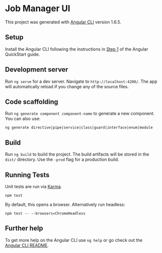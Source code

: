 # Job Manager UI
This project was generated with [Angular CLI](https://github.com/angular/angular-cli) version 1.6.5.

## Setup
Install the Angular CLI following the instructions in [Step 1](https://angular.io/guide/quickstart#devenv) of the Angular QuickStart guide.

## Development server
Run `ng serve` for a dev server. Navigate to `http://localhost:4200/`. The app will automatically reload if you change any of the source files.

## Code scaffolding
Run `ng generate component component-name` to generate a new component. You can also use:
```
ng generate directive|pipe|service|class|guard|interface|enum|module
```

## Build
Run `ng build` to build the project. The build artifacts will be stored in the `dist/` directory. Use the `-prod` flag for a production build.

## Running Tests
Unit tests are run via [Karma](https://karma-runner.github.io).
```
npm test
```

By default, this opens a browser. Alternatively run headless:
```
npm test -- --browsers=ChromeHeadless
```

## Further help
To get more help on the Angular CLI use `ng help` or go check out the [Angular CLI README](https://github.com/angular/angular-cli/blob/master/README.md).
